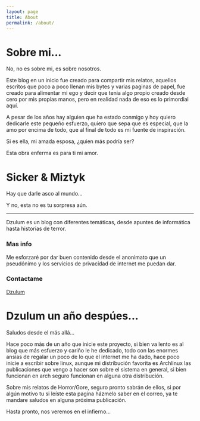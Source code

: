 ```yaml
---
layout: page
title: About
permalink: /about/
---
```


# Sobre mi... 

No, no es sobre mi, es sobre nosotros.

Este blog en un inicio fue creado para compartir mis relatos, aquellos escritos que poco a poco llenan mis bytes y varias paginas de papel, fue creado para alimentar mi ego y decir que tenia algo propio creado desde cero por mis propias manos, pero en realidad nada de eso es lo primordial aquí.

A pesar de los años hay alguien que ha estado conmigo y hoy quiero dedicarle este pequeño esfuerzo, quiero que sepa que es especial, que la amo por encima de todo, que al final de todo es mi fuente de inspiración.

Si es ella, mi amada esposa, ¿quien más podría ser?

Esta obra enferma es para ti mi amor.

<h1 class="top">Sicker & Miztyk</h1>

Hay que darle asco al mundo...

Y no, esta no es tu sorpresa aún.

---
Dzulum es un blog con diferentes temáticas, desde apuntes de informática hasta historias de terror.

### Mas info

Me esforzaré por dar buen contenido desde el anonimato que un pseudónimo y los servicios de privacidad de internet me puedan dar.

### Contactame

[Dzulum](mailto:sicker@dzulum.com)

# Dzulum un año despúes...

Saludos desde el más allá...

Hace poco más de un año que inicie este proyecto, si bien va lento es al blog que más esfuerzo y cariño le he dedicado, todo con las enormes ansias de regalar un poco de lo que el internet me ha dado, hace poco inicie a escribir sobre linux, aunque mi distribución favorita es Archlinux las publicaciones que vengo a hacer son sobre el sistema en general, si bien funcionan en arch seguro funcionan en alguna otra distribución.

Sobre mis relatos de Horror/Gore, seguro pronto sabrán de ellos, si por algún motivo tu si leíste esta pagina házmelo saber en el correo, ya te mandare saludos en alguna próxima publicación.

Hasta pronto, nos veremos en el infierno...